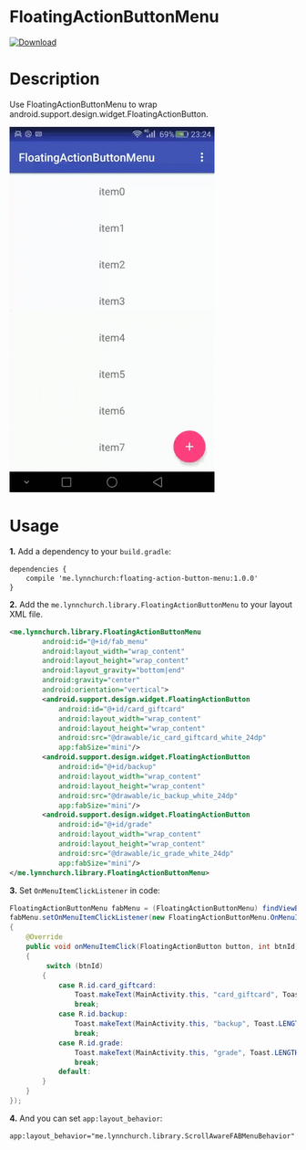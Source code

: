 # FloatingActionButtonMenu
[ ![Download](https://api.bintray.com/packages/lynnchurch/maven/floating-action-button-menu/images/download.svg) ](https://bintray.com/lynnchurch/maven/floating-action-button-menu/_latestVersion)
# Description
Use FloatingActionButtonMenu to wrap android.support.design.widget.FloatingActionButton.  

![demo](gif/FloatingActionButtonMenu.gif)

# Usage
**1.** Add a dependency to your `build.gradle`:
```
dependencies {
    compile 'me.lynnchurch:floating-action-button-menu:1.0.0'
}
```
**2.** Add the `me.lynnchurch.library.FloatingActionButtonMenu` to your layout XML file.  
```XML
<me.lynnchurch.library.FloatingActionButtonMenu
        android:id="@+id/fab_menu"
        android:layout_width="wrap_content"
        android:layout_height="wrap_content"
        android:layout_gravity="bottom|end"
        android:gravity="center"
        android:orientation="vertical">
        <android.support.design.widget.FloatingActionButton
            android:id="@+id/card_giftcard"
            android:layout_width="wrap_content"
            android:layout_height="wrap_content"
            android:src="@drawable/ic_card_giftcard_white_24dp"
            app:fabSize="mini"/>
        <android.support.design.widget.FloatingActionButton
            android:id="@+id/backup"
            android:layout_width="wrap_content"
            android:layout_height="wrap_content"
            android:src="@drawable/ic_backup_white_24dp"
            app:fabSize="mini"/>
        <android.support.design.widget.FloatingActionButton
            android:id="@+id/grade"
            android:layout_width="wrap_content"
            android:layout_height="wrap_content"
            android:src="@drawable/ic_grade_white_24dp"
            app:fabSize="mini"/>
</me.lynnchurch.library.FloatingActionButtonMenu>
```  
**3.** Set `OnMenuItemClickListener` in code:  
```JAVA
FloatingActionButtonMenu fabMenu = (FloatingActionButtonMenu) findViewById(R.id.fab_menu);
fabMenu.setOnMenuItemClickListener(new FloatingActionButtonMenu.OnMenuItemClickListener()
{
    @Override
    public void onMenuItemClick(FloatingActionButton button, int btnId)
    {
         switch (btnId)
        {
            case R.id.card_giftcard:
                Toast.makeText(MainActivity.this, "card_giftcard", Toast.LENGTH_SHORT).show();
                break;
            case R.id.backup:
                Toast.makeText(MainActivity.this, "backup", Toast.LENGTH_SHORT).show();
                break;
            case R.id.grade:
                Toast.makeText(MainActivity.this, "grade", Toast.LENGTH_SHORT).show();
                break;
            default:
        }
    }
});
```
**4.** And you can set `app:layout_behavior`:
```
app:layout_behavior="me.lynnchurch.library.ScrollAwareFABMenuBehavior"
```
